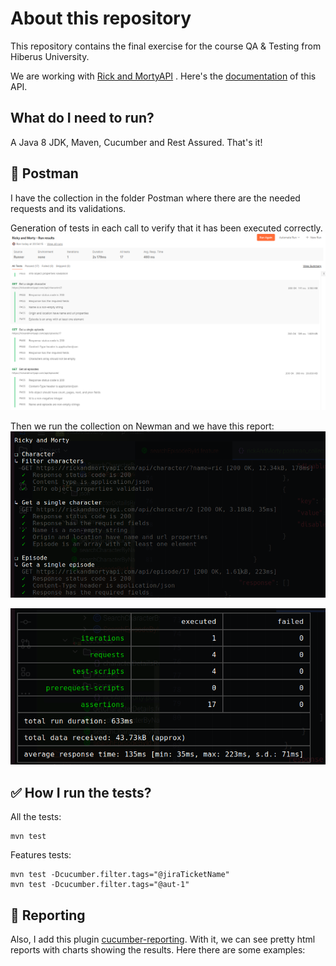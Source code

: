 About this repository
==================
This repository contains the final exercise for the course QA & Testing from Hiberus University.

We are working with [Rick and MortyAPI](https://rickandmortyapi.com/) . Here's the [documentation](https://rickandmortyapi.com/documentation/#rest)
of this API.

What do I need to run?
---
A Java 8 JDK, Maven, Cucumber and Rest Assured. That's it!

📮 Postman
---
I have the collection in the folder Postman where there are the needed requests and its validations.

  Generation of tests in each call to verify that it has been executed correctly.
  ![Postman Run Collection](./src/test/resources/Pictures/postmanRunCollection.png)

  Then we run the collection on Newman and we have this report:
  ![Newman tests](./src/test/resources/Pictures/newmanTestsCollection.png)

  ![Newman report](./src/test/resources/Pictures/newmanResultsCollection.png)

✅ How I run the tests?
---

All the tests:

    mvn test

Features tests:

    mvn test -Dcucumber.filter.tags="@jiraTicketName"
    mvn test -Dcucumber.filter.tags="@aut-1"




📄 Reporting
---

Also, I add this plugin [cucumber-reporting](https://github.com/damianszczepanik/cucumber-reporting?tab=readme-ov-file). With it, we can see pretty html reports with charts showing the results. Here there are some examples:


